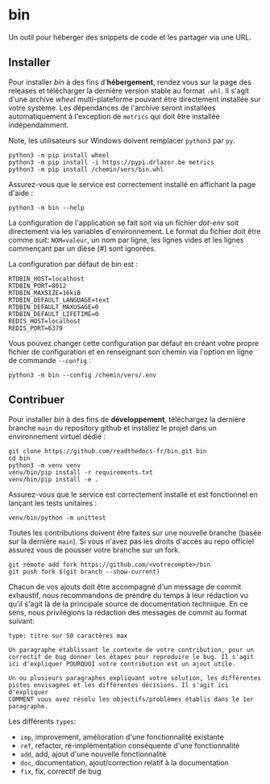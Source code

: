 # bin

Un outil pour héberger des snippets de code et les partager via une URL.

## Installer

Pour installer *bin* à des fins d'**hébergement**, rendez vous sur la page des
releases et télécharger la dernière version stable au format `.whl`. Il s'agit
d'une archive *wheel* multi-plateforme pouvant être directement installée sur
votre système. Les dépendances de l'archive seront installées automatiquement à
l'exception de `metrics` qui doit être installée indépendamment.

Note, les utilisateurs sur Windows doivent remplacer `python3` par `py`.

    python3 -m pip install wheel
    python3 -m pip install -i https://pypi.drlazor.be metrics
    python3 -m pip install /chemin/vers/bin.whl


Assurez-vous que le service est correctement installé en affichant la page
d'aide :

    python3 -m bin --help

La configuration de l'application se fait soit via un fichier *dot-env* soit
directement via les variables d'environnement. Le format du fichier doit être
comme suit: `NOM=valeur`, un nom par ligne, les lignes vides et les lignes
commençant par un dièse (#) sont ignorées.

La configuration par défaut de bin est :

    RTDBIN_HOST=localhost
    RTDBIN_PORT=8012
    RTDBIN_MAXSIZE=16kiB
    RTDBIN_DEFAULT_LANGUAGE=text
    RTDBIN_DEFAULT_MAXUSAGE=0
    RTDBIN_DEFAULT_LIFETIME=0
    REDIS_HOST=localhost
    REDIS_PORT=6379

Vous pouvez changer cette configuration par défaut en créant votre propre
fichier de configuration et en renseignant son chemin via l'option en ligne de
commande `--config` :

    python3 -m bin --config /chemin/vers/.env

## Contribuer

Pour installer *bin* à des fins de **développement**, téléchargez la dernière
branche `main` du repository github et installez le projet dans un
environnement virtuel dédié :

    git clone https://github.com/readthedocs-fr/bin.git bin
    cd bin
    python3 -m venv venv
    venv/bin/pip install -r requirements.txt
    venv/bin/pip install -e .

Assurez-vous que le service est correctement installé et est fonctionnel en
lançant les tests unitaires :

    venv/bin/python -m unittest

Toutes les contributions doivent être faites sur une nouvelle branche (basée
sur la dernière `main`). Si vous n'avez pas les droits d'accès au repo officiel
assurez vous de pousser votre branche sur un fork.

    git remote add fork https://github.com/<votrecompte>/bin
    git push fork $(git branch --show-current)

Chacun de vos ajouts doit être accompagné d'un message de commit exhaustif,
nous recommandons de prendre du temps à leur rédaction vu qu'il s'agit là de la
principale source de documentation technique. En ce sens, nous privilégions la
rédaction des messages de commit au format suivant:

    type: titre sur 50 caractères max

    Un paragraphe établissant le contexte de votre contribution, pour un
    correctif de bug donner les étapes pour reproduire le bug. Il s'agit
    ici d'expliquer POURQUOI votre contribution est un ajout utile.

    Un ou plusieurs paragraphes expliquant votre solution, les différentes
    pistes envisagées et les différentes décisions. Il s'agit ici d'expliquer
    COMMENT vous avez résolu les objectifs/problèmes établis dans le 1er
    paragraphe.

Les différents `types`:

* `imp`, improvement, amélioration d'une fonctionnalité existante
* `ref`, refactor, ré-implémentation conséquente d'une fonctionnalité
* `add`, add, ajout d'une nouvelle fonctionnalité
* `doc`, documentation, ajout/correction relatif à la documentation
* `fix`, fix, correctif de bug
